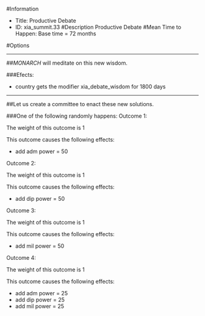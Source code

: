 #Information
 - Title: Productive Debate
 - ID: xia_summit.33
#Description
Productive Debate
#Mean Time to Happen:
Base time = 72 months

#Options

___
##$MONARCH$ will meditate on this new wisdom.

###Efects:<ul><li>country gets the modifier xia_debate_wisdom for 1800 days</li></ul>

___
##Let us create a committee to enact these new solutions.

###One of the following randomly happens:
Outcome 1:

The weight of this outcome is 1

This outcome causes the following effects:<ul><li>add adm power = 50</li></ul>
Outcome 2:

The weight of this outcome is 1

This outcome causes the following effects:<ul><li>add dip power = 50</li></ul>
Outcome 3:

The weight of this outcome is 1

This outcome causes the following effects:<ul><li>add mil power = 50</li></ul>
Outcome 4:

The weight of this outcome is 1

This outcome causes the following effects:<ul><li>add adm power = 25</li><li>add dip power = 25</li><li>add mil power = 25</li></ul>
